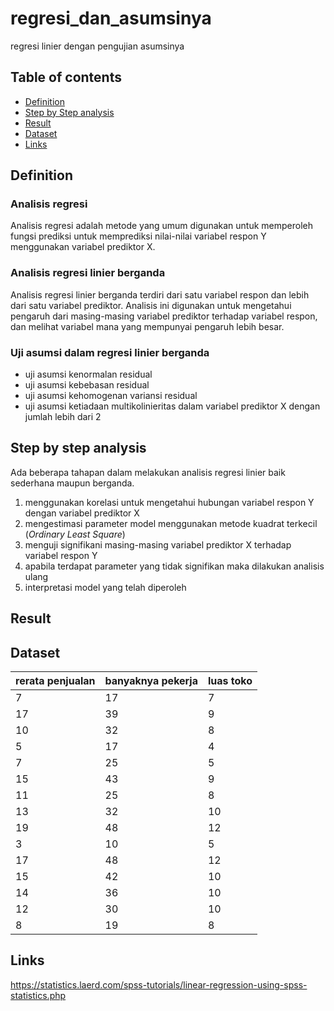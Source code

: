 # regresi_dan_asumsinya
regresi linier dengan pengujian asumsinya

## Table of contents
- [Definition](https://github.com/DiannitaOlipmimi/regresi_dan_asumsinya#definition)
- [Step by Step analysis](https://github.com/DiannitaOlipmimi/regresi_dan_asumsinya#step-by-step-analysis)
- [Result](https://github.com/DiannitaOlipmimi/regresi_dan_asumsinya#step-by-step-analysis)
- [Dataset](https://github.com/DiannitaOlipmimi/regresi_dan_asumsinya#step-by-step-analysis)
- [Links](https://github.com/DiannitaOlipmimi/regresi_dan_asumsinya#step-by-step-analysis)

## Definition

### Analisis regresi
Analisis regresi adalah metode yang umum digunakan untuk memperoleh fungsi prediksi untuk memprediksi nilai-nilai variabel respon Y menggunakan variabel prediktor X.

### Analisis regresi linier berganda
Analisis regresi linier berganda terdiri dari satu variabel respon dan lebih dari satu variabel prediktor. Analisis ini digunakan untuk mengetahui pengaruh dari masing-masing variabel prediktor terhadap variabel respon, dan melihat variabel mana yang mempunyai pengaruh lebih besar.

### Uji asumsi dalam regresi linier berganda
- uji asumsi kenormalan residual
- uji asumsi kebebasan residual
- uji asumsi kehomogenan variansi residual
- uji asumsi ketiadaan multikolinieritas dalam variabel prediktor X dengan jumlah lebih dari 2

## Step by step analysis
Ada beberapa tahapan dalam melakukan analisis regresi linier baik sederhana maupun berganda. 
1. menggunakan korelasi untuk mengetahui hubungan variabel respon Y dengan variabel prediktor X
2. mengestimasi parameter model menggunakan metode kuadrat terkecil (*Ordinary Least Square*)
3. menguji signifikani masing-masing variabel prediktor X terhadap variabel respon Y
4. apabila terdapat parameter yang tidak signifikan maka dilakukan analisis ulang
5. interpretasi model yang telah diperoleh

## Result

## Dataset
| **rerata penjualan** | **banyaknya pekerja** | **luas toko** |
| ---------------- | ----------------- | --------- |
| 7                | 17                | 7         |
| 17               | 39                | 9         |
| 10               | 32                | 8         |
| 5                | 17                | 4         |
| 7                | 25                | 5         |
| 15               | 43                | 9         |
| 11               | 25                | 8         |
| 13               | 32                | 10        |
| 19               | 48                | 12        |
| 3                | 10                | 5         |
| 17               | 48                | 12        |
| 15               | 42                | 10        |
| 14               | 36                | 10        |
| 12               | 30                | 10        |
| 8                | 19                | 8         |

## Links
https://statistics.laerd.com/spss-tutorials/linear-regression-using-spss-statistics.php
